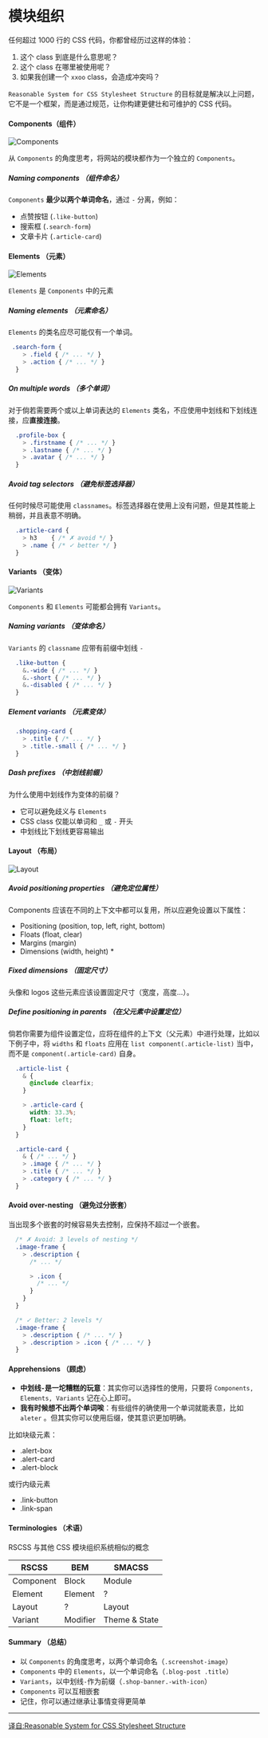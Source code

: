# 模块组织

任何超过 1000 行的 CSS 代码，你都曾经历过这样的体验：
1. 这个 class 到底是什么意思呢？
2. 这个 class 在哪里被使用呢？
3. 如果我创建一个 `xxoo` class，会造成冲突吗？

`Reasonable System for CSS Stylesheet Structure` 的目标就是解决以上问题，它不是一个框架，而是通过规范，让你构建更健壮和可维护的 CSS 代码。

#### Components（组件）
![Components](https://github.com/rstacruz/rscss/raw/master/images/component-example.png)

从 `Components` 的角度思考，将网站的模块都作为一个独立的 `Components`。

##### Naming components （组件命名）
`Components` **最少以两个单词命名**，通过 `-` 分离，例如：
- 点赞按钮 (`.like-button`)
- 搜索框 (`.search-form`)
- 文章卡片 (`.article-card`)

#### Elements （元素）
![Elements](https://github.com/rstacruz/rscss/raw/master/images/component-elements.png)

`Elements` 是 `Components` 中的元素

##### Naming elements （元素命名）
`Elements` 的类名应尽可能仅有一个单词。
```css
 .search-form {
    > .field { /* ... */ }
    > .action { /* ... */ }
  }
```

##### On multiple words （多个单词）
对于倘若需要两个或以上单词表达的 `Elements` 类名，不应使用中划线和下划线连接，应**直接连接**。
```css
  .profile-box {
    > .firstname { /* ... */ }
    > .lastname { /* ... */ }
    > .avatar { /* ... */ }
  }
```

##### Avoid tag selectors （避免标签选择器）
任何时候尽可能使用 `classnames`。标签选择器在使用上没有问题，但是其性能上稍弱，并且表意不明确。
```css
  .article-card {
    > h3    { /* ✗ avoid */ }
    > .name { /* ✓ better */ }
  }
```

#### Variants （变体）
![Variants](https://github.com/rstacruz/rscss/raw/master/images/component-modifiers.png)

`Components` 和 `Elements` 可能都会拥有 `Variants`。

##### Naming variants （变体命名）
`Variants` 的 `classname` 应带有前缀中划线 `-`
```css
  .like-button {
    &.-wide { /* ... */ }
    &.-short { /* ... */ }
    &.-disabled { /* ... */ }
  }
```

##### Element variants （元素变体）
```css
  .shopping-card {
    > .title { /* ... */ }
    > .title.-small { /* ... */ }
  }
```

##### Dash prefixes （中划线前缀）
为什么使用中划线作为变体的前缀？
- 它可以避免歧义与 `Elements`
- CSS class 仅能以单词和 `_` 或 `-` 开头
- 中划线比下划线更容易输出

#### Layout （布局）
![Layout](https://github.com/rstacruz/rscss/raw/master/images/layouts.png)

##### Avoid positioning properties （避免定位属性）
Components 应该在不同的上下文中都可以复用，所以应避免设置以下属性：
- Positioning (position, top, left, right, bottom)
- Floats (float, clear)
- Margins (margin)
- Dimensions (width, height) *

##### Fixed dimensions （固定尺寸）
头像和 logos 这些元素应该设置固定尺寸（宽度，高度...）。

##### Define positioning in parents （在父元素中设置定位）
倘若你需要为组件设置定位，应将在组件的上下文（父元素）中进行处理，比如以下例子中，将 `widths` 和 `floats` 应用在 `list component(.article-list)` 当中，而不是 `component(.article-card)` 自身。
```css
  .article-list {
    & {
      @include clearfix;
    }

    > .article-card {
      width: 33.3%;
      float: left;
    }
  }

  .article-card {
    & { /* ... */ }
    > .image { /* ... */ }
    > .title { /* ... */ }
    > .category { /* ... */ }
  }
```

#### Avoid over-nesting （避免过分嵌套）
当出现多个嵌套的时候容易失去控制，应保持不超过一个嵌套。
```css
  /* ✗ Avoid: 3 levels of nesting */
  .image-frame {
    > .description {
      /* ... */

      > .icon {
        /* ... */
      }
    }
  }

  /* ✓ Better: 2 levels */
  .image-frame {
    > .description { /* ... */ }
    > .description > .icon { /* ... */ }
  }
```

#### Apprehensions （顾虑）
- **中划线`-`是一坨糟糕的玩意**：其实你可以选择性的使用，只要将 `Components, Elements, Variants` 记在心上即可。
- **我有时候想不出两个单词唉**：有些组件的确使用一个单词就能表意，比如 `aleter` 。但其实你可以使用后缀，使其意识更加明确。

比如块级元素：
 * .alert-box
 * .alert-card
 * .alert-block

或行内级元素
 * .link-button
 * .link-span

#### Terminologies （术语）
RSCSS 与其他 CSS 模块组织系统相似的概念

| RSCSS | BEM | SMACSS |
| -- | -- | -- |
| Component	| Block | Module |
| Element	| Element |	? |
| Layout	| ?	| Layout |
| Variant	| Modifier | Theme & State |

#### Summary （总结）
- 以 `Components` 的角度思考，以两个单词命名（`.screenshot-image`）
- `Components` 中的 `Elements`，以一个单词命名（`.blog-post .title`）
- `Variants`，以中划线`-`作为前缀（`.shop-banner.-with-icon`）
- `Components` 可以互相嵌套
- 记住，你可以通过继承让事情变得更简单

---
[译自:Reasonable System for CSS Stylesheet Structure](https://github.com/rstacruz/rscss#readme)
